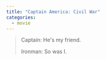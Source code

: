 ```yaml
---
title: "Captain America: Civil War"
categories:
  - movie
---
```


> Captain: He's my friend.
> 
> Ironman: So was I.
> 
